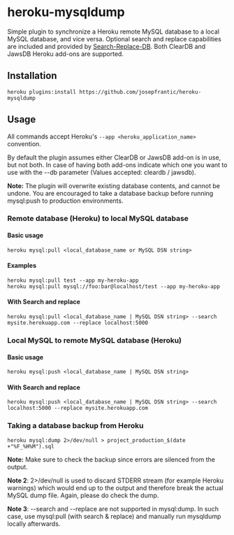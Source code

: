# heroku-mysqldump

Simple plugin to synchronize a Heroku remote MySQL database to a local MySQL database, and vice versa. Optional search and replace capabilities are included and provided by [Search-Replace-DB](https://github.com/interconnectit/Search-Replace-DB). Both ClearDB and JawsDB Heroku add-ons are supported.

## Installation
```
heroku plugins:install https://github.com/josepfrantic/heroku-mysqldump
```

## Usage

All commands accept Heroku's ```--app <heroku_application_name>``` convention.

By default the plugin assumes either ClearDB or JawsDB add-on is in use, but not both. In case of having both add-ons indicate which one you want to use with the --db parameter (Values accepted: cleardb / jawsdb).

**Note:** The plugin will overwrite existing database contents, and cannot be undone. You are encouraged to take a database backup before running mysql:push to production environments.

### Remote database (Heroku) to local MySQL database

#### Basic usage

```
heroku mysql:pull <local_database_name or MySQL DSN string>
```

#### Examples

```
heroku mysql:pull test --app my-heroku-app
heroku mysql:pull mysql://foo:bar@localhost/test --app my-heroku-app
```

#### With Search and replace

```
heroku mysql:pull <local_database_name | MySQL DSN string> --search mysite.herokuapp.com --replace localhost:5000
```

### Local MySQL to remote MySQL database (Heroku)

#### Basic usage

```
heroku mysql:push <local_database_name | MySQL DSN string>
```

#### With Search and replace

```
heroku mysql:push <local_database_name | MySQL DSN string> --search localhost:5000 --replace mysite.herokuapp.com
```

### Taking a database backup from Heroku

```
heroku mysql:dump 2>/dev/null > project_production_$(date +"%F_%H%M").sql
```

**Note:** Make sure to check the backup since errors are silenced from the output.

**Note 2**: 2>/dev/null is used to discard STDERR stream (for example Heroku warnings) which would end up to the output and therefore break the actual MySQL dump file. Again, please do check the dump.

**Note 3**: --search and --replace are not supported in mysql:dump. In such case, use mysql:pull (with search & replace) and manually run mysqldump locally afterwards.
